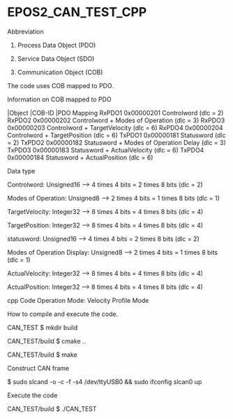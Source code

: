 # EPOS2_CAN_TEST_CPP

Abbreviation

1. Process Data Object (PDO)

2. Service Data Object (SDO)

3. Communication Object (COB)

The code uses COB mapped to PDO. 

Information on COB mapped to PDO

|Object	|COB-ID	    |PDO Mapping
RxPDO1	0x00000201	Controlword (dlc = 2)
RxPDO2	0x00000202	Controlword + Modes of Operation (dlc = 3)
RxPDO3	0x00000203	Controlword + TargetVelocity (dlc = 6)
RxPDO4	0x00000204	Controlword + TargetPosition (dlc = 6)
TxPDO1	0x00000181	Statusword (dlc = 2)
TxPDO2	0x00000182	Statusword + Modes of Operation Delay (dlc = 3)
TxPDO3	0x00000183	Statusword + ActualVelocity (dlc = 6)
TxPDO4	0x00000184	Statusword + ActualPosition (dlc = 6)

Data type

Controlword: Unsigned16 --> 4 times 4 bits = 2 times 8 bits (dlc = 2)

Modes of Operation: Unsigned8 --> 2 times 4 bits = 1 times 8 bits (dlc = 1)

TargetVelocity: Integer32 --> 8 times 4 bits = 4 times 8 bits (dlc = 4)

TargetPosition: Integer32 --> 8 times 4 bits = 4 times 8 bits (dlc = 4)

statusword: Unsigned16 --> 4 times 4 bits = 2 times 8 bits (dlc = 2)

Modes of Operation Display: Unsigned8 --> 2 times 4 bits = 1 times 8 bits (dlc = 1)

ActualVelocity: Integer32 --> 8 times 4 bits = 4 times 8 bits (dlc = 4)

ActualPosition: Integer32 --> 8 times 4 bits = 4 times 8 bits (dlc = 4)

cpp Code Operation Mode: Velocity Profile Mode



How to compile and execute the code.

CAN_TEST $ mkdir build

CAN_TEST/build $ cmake ..

CAN_TEST/build $ make

Construct CAN frame

$ sudo slcand -o -c -f -s4 /dev/ttyUSB0 && sudo ifconfig slcan0 up

Execute the code

CAN_TEST/build $ ./CAN_TEST
